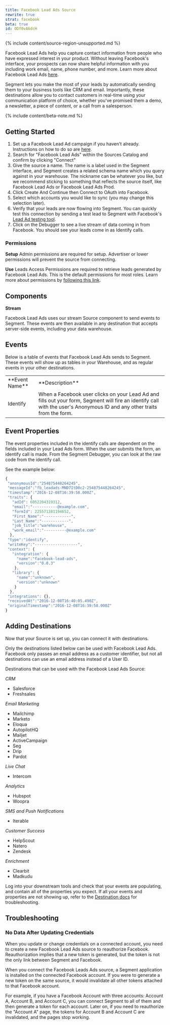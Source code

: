 ```yaml
---
title: Facebook Lead Ads Source
rewrite: true
strat: facebook
beta: true
id: ODf0vA6dcH
---
```

{% include content/source-region-unsupported.md %}

Facebook Lead Ads help you capture contact information from people who have expressed interest in your product. Without leaving Facebook's interface, your prospects can now share helpful information with you including work email, name, phone number, and more. Learn more about Facebook Lead Ads [here](https://www.facebook.com/business/news/lead-ads-launch). 

Segment lets you make the most of your leads by automatically sending them to your business tools like CRM and email. Importantly, these destinations allow you to contact customers in real-time using your communication platform of choice, whether you've promised them a demo, a newsletter, a piece of content, or a call from a salesperson.

{% include content/beta-note.md %}


## Getting Started

1. Set up a Facebook Lead Ad campaign if you haven't already. Instructions on how to do so are [here](https://www.facebook.com/business/help/1462876307360828).
2. Search for "Facebook Lead Ads" within the Sources Catalog and confirm by clicking "Connect"
3. Give the source a name. The name is a label used in the Segment interface, and Segment creates a related schema name which you query against in your warehouse. The nickname can be whatever you like, but we recommend sticking to something that reflects the source itself, like Facebook Lead Ads or Facebook Lead Ads Prod. 
4. Click Create And Continue then Connect to OAuth into Facebook.
5. Select which accounts you would like to sync (you may change this selection later).
6. Verify that your leads are now flowing into Segment. You can quickly test this connection by sending a test lead to Segment with Facebook's [Lead Ad testing tool](https://developers.facebook.com/tools/lead-ads-testing).
7. Click on the Debugger to see a live stream of data coming in from Facebook. You should see your leads come in as Identify calls.

### Permissions
**Setup**
Admin permissions are required for setup. Advertiser or lower permissions will prevent the source from connecting.

**Use**
Leads Access Permissions are required to retrieve leads generated by Facebook Lead Ads. This is the default permissions for most roles. Learn more about permissions by [following this link](https://www.facebook.com/business/help/1440176552713521).

## Components

**Stream**

Facebook Lead Ads uses our stream Source component to send events to Segment. These events are then available in any destination that accepts server-side events, including your data warehouse.

## Events

Below is a table of events that Facebook Lead Ads sends to Segment. These events will show up as tables in your Warehouse, and as regular events in your other destinations.

<table>
  <tr>
    <td>**Event Name**</td>
    <td>**Description**</td>
  </tr>
  <tr>
    <td>Identify</td>
    <td>When a Facebook user clicks on your Lead Ad and fills out your form, Segment will fire an identify call with the user's Anonymous ID and any other traits from the form.</td>
  </tr>
</table>

## Event Properties

The event properties included in the identify calls are dependent on the fields included in your Lead Ads form. When the user submits the form, an identify call is made. From the Segment Debugger, you can look at the raw code from the identify call.

See the example below:

```js
{
 "anonymousId":"254875448264245",
 "messageId":"fb_leadads-MND7ItD0c2-254875448264245",
 "timestamp":"2016-12-08T16:39:58.000Z",
 "traits": {
   "adId": 6052204319312,
   "email":"-----------@example.com",
   "formId": 225571381194652,
   "First_Name":"------------",
   "Last_Name":"------------",
   "job_title":"warehouse",
   "work_email":"----------@example.com"
  },
 "type":"identify",
 "writeKey":"-------------------",
 "context": {
   "integration": {
     "name":"facebook-lead-ads",
     "version":"0.0.3"
    },
   "library": {
     "name":"unknown",
     "version":"unknown"
    }
  },
 "integrations": {},
 "receivedAt":"2016-12-08T16:40:05.490Z",
 "originalTimestamp":"2016-12-08T16:39:58.000Z"
}
```

## Adding Destinations

Now that your Source is set up, you can connect it with destinations. 

Only the destinations listed below can be used with Facebook Lead Ads. Facebook only passes an email address as a customer identifier, but not all destinations can use an email address instead of a User ID.  

Destinations that can be used with the Facebook Lead Ads Source:

*CRM*
- Salesforce
- Freshsales

*Email Marketing*
- Mailchimp
- Marketo
- Eloqua
- AutopilotHQ
- Mailjet
- ActiveCampaign
- Seg
- Drip
- Pardot

*Live Chat*
- Intercom

*Analytics*
- Hubspot
- Woopra

*SMS and Push Notifications*
- Iterable

*Customer Success*
- HelpScout
- Natero
- Zendesk

*Enrichment*
- Clearbit
- Madkudu

Log into your downstream tools and check that your events are populating, and contain all of the properties you expect. If all your events and properties are not showing up, refer to the [Destination docs](https://segment.com/docs/connections/destinations/) for troubleshooting.


## Troubleshooting

### No Data After Updating Credentials

When you update or change credentials on a connected account, you need to create a new Facebook Lead Ads source to reauthorize Facebook. Reauthorization implies that a new token is generated, but the token is not the only link between Segment and Facebook. 

When you connect the Facebook Leads Ads source, a Segment application is installed on the connected Facebook account. If you were to generate a new token on the same source, it would invalidate all other tokens attached to that Facebook account.

For example, if you have a Facebook Account with three accounts: Account A, Account B, and Account C, you can connect Segment to all of them and then generate a token for each account. Later on, if you need to reauthorize the "Account A" page, the tokens for Account B and Account C are invalidated, and the pages stop working.
